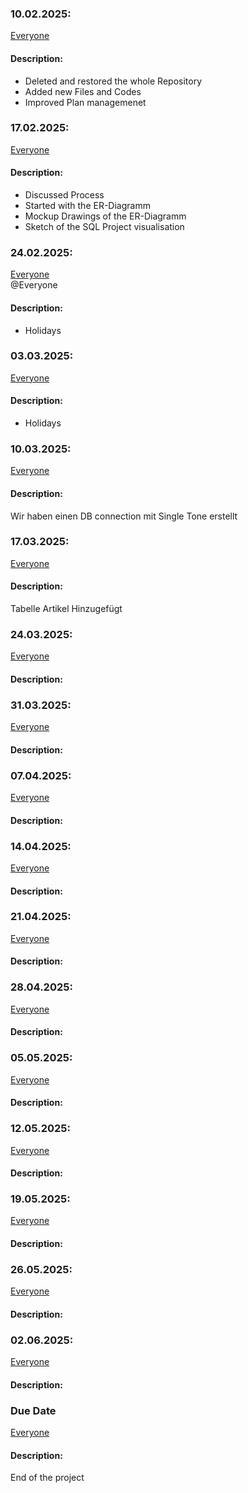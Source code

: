 ### 10.02.2025:
[Everyone](https://github.com/kingkushgaming/PSS/blob/main/docs/CONTRIBUTING.md)
#### Description:

- Deleted and restored the whole Repository
- Added new Files and Codes
- Improved Plan managemenet


### 17.02.2025:  
[Everyone](https://github.com/kingkushgaming/PSS/blob/main/docs/CONTRIBUTING.md)  
#### Description:

- Discussed Process
- Started with the ER-Diagramm
- Mockup Drawings of the ER-Diagramm
- Sketch of the SQL Project visualisation


### 24.02.2025:  
[Everyone](https://github.com/kingkushgaming/PSS/blob/main/docs/CONTRIBUTING.md)  
@Everyone
#### Description:
- Holidays

### 03.03.2025:  
[Everyone](https://github.com/kingkushgaming/PSS/blob/main/docs/CONTRIBUTING.md)  
#### Description:
- Holidays

### 10.03.2025:  
[Everyone](https://github.com/kingkushgaming/PSS/blob/main/docs/CONTRIBUTING.md)  
#### Description:
Wir haben einen DB connection mit Single Tone erstellt

### 17.03.2025:  
[Everyone](https://github.com/kingkushgaming/PSS/blob/main/docs/CONTRIBUTING.md)  
#### Description:
Tabelle Artikel Hinzugefügt

### 24.03.2025:  
[Everyone](https://github.com/kingkushgaming/PSS/blob/main/docs/CONTRIBUTING.md)  
#### Description:


### 31.03.2025:  
[Everyone](https://github.com/kingkushgaming/PSS/blob/main/docs/CONTRIBUTING.md)  
#### Description:


### 07.04.2025:  
[Everyone](https://github.com/kingkushgaming/PSS/blob/main/docs/CONTRIBUTING.md)  
#### Description:


### 14.04.2025:  
[Everyone](https://github.com/kingkushgaming/PSS/blob/main/docs/CONTRIBUTING.md)  
#### Description:



### 21.04.2025:  
[Everyone](https://github.com/kingkushgaming/PSS/edit/main/docs/CONTRIBUTING.md)  
#### Description:



### 28.04.2025:  
[Everyone](https://github.com/kingkushgaming/PSS/edit/main/docs/CONTRIBUTING.md)  
#### Description:


### 05.05.2025:  
[Everyone](https://github.com/kingkushgaming/PSS/edit/main/docs/CONTRIBUTING.md)  
#### Description:


### 12.05.2025:  
[Everyone](https://github.com/kingkushgaming/PSS/edit/main/docs/CONTRIBUTING.md)  
#### Description:


### 19.05.2025:  
[Everyone](https://github.com/kingkushgaming/PSS/edit/main/docs/CONTRIBUTING.md)  
#### Description:


### 26.05.2025:  
[Everyone](https://github.com/kingkushgaming/PSS/edit/main/docs/CONTRIBUTING.md)  
#### Description:


### 02.06.2025:  
[Everyone](https://github.com/kingkushgaming/PSS/edit/main/docs/CONTRIBUTING.md)  
#### Description:


### Due Date 
[Everyone](https://github.com/kingkushgaming/PSS/edit/main/docs/CONTRIBUTING.md)  
#### Description:
 End of the project 
